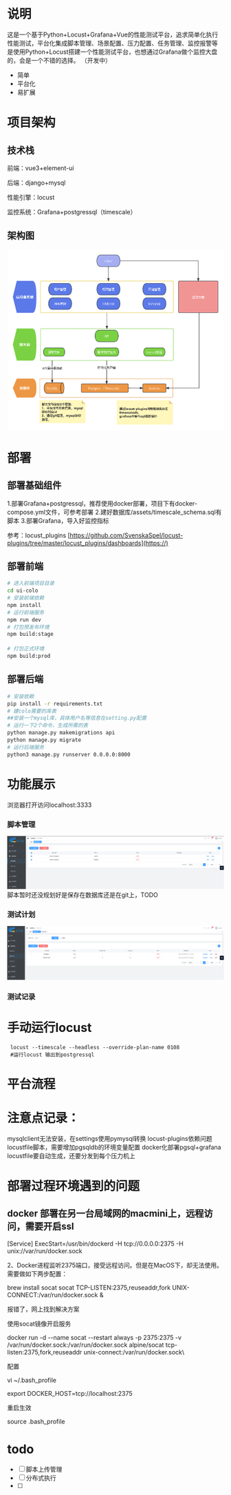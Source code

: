 # 说明

这是一个基于Python+Locust+Grafana+Vue的性能测试平台，追求简单化执行性能测试，平台化集成脚本管理、场景配置、压力配置、任务管理、监控报警等
是使用Python+Locust搭建一个性能测试平台，也想通过Grafana做个监控大盘的，会是一个不错的选择。
（开发中）

* 简单
* 平台化
* 易扩展

# 项目架构

## 技术栈

前端：vue3+element-ui

后端：django+mysql

性能引擎：locust

监控系统：Grafana+postgressql（timescale）

## 架构图

![系统简要架构图](assets/system_framework.png)

# 部署

## 部署基础组件

1.部署Grafana+postgressql，推荐使用docker部署，项目下有docker-compose.yml文件，可参考部署
2.建好数据库/assets/timescale_schema.sql有脚本
3.部署Grafana，导入好监控指标

参考：locust_plugins [https://github.com/SvenskaSpel/locust-plugins/tree/master/locust_plugins/dashboards](https://)

## 部署前端

```bash
# 进入前端项目目录
cd ui-colo
# 安装前端依赖
npm install
# 运行前端服务
npm run dev
# 打包预发布环境
npm build:stage

# 打包正式环境
npm build:prod

```

## 部署后端

```bash
# 安装依赖
pip install -r requirements.txt
# 建colo需要的库表
##安装一个mysql库，具体用户名等信息在setting.py配置
# 运行一下2个命令，生成所需的表
python manage.py makemigrations api
python manage.py migrate
# 运行后端服务
python3 manage.py runserver 0.0.0.0:8000

```

# 功能展示

浏览器打开访问localhost:3333

### 脚本管理

![image.png](assets/image_script.png)
脚本暂时还没规划好是保存在数据库还是在git上，TODO

### 测试计划

![image.png](assets/image_plan.png)

### 测试记录

# 手动运行locust

```shell
 locust --timescale --headless --override-plan-name 0108
 #运行locust 输出到postgressql
```

# 平台流程

# 注意点记录：

mysqlclient无法安装，在settings使用pymysql转换
locust-plugins依赖问题
locustfile脚本，需要增加pgsqldb的环境变量配置
docker化部署pgsql+grafana
locustfile要自动生成，还要分发到每个压力机上

# 部署过程环境遇到的问题

## docker 部署在另一台局域网的macmini上，远程访问，需要开启ssl

[Service]
ExecStart=/usr/bin/dockerd -H tcp://0.0.0.0:2375 -H unix://var/run/docker.sock

2、Docker进程监听2375端口，接受远程访问。但是在MacOS下，却无法使用。需要做如下两步配置：

brew install socat
socat TCP-LISTEN:2375,reuseaddr,fork UNIX-CONNECT:/var/run/docker.sock &

报错了，网上找到解决方案

使用socat镜像开启服务

docker run -d --name socat --restart always -p 2375:2375 -v /var/run/docker.sock:/var/run/docker.sock alpine/socat tcp-listen:2375,fork,reuseaddr unix-connect:/var/run/docker.sock\

配置

vi ~/.bash_profile

export DOCKER_HOST=tcp://localhost:2375

重启生效

source .bash_profile

# todo

* [ ]  脚本上传管理
* [ ]  分布式执行
* [ ]
